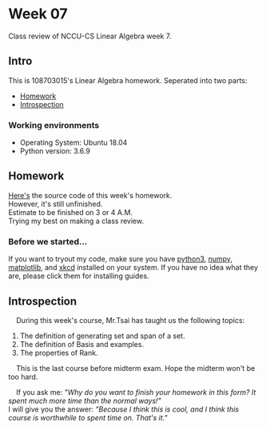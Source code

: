 # Week 07

Class review of NCCU-CS Linear Algebra week 7.

## Intro

This is 108703015's Linear Algebra homework. Seperated into two parts:

 - [Homework](https://github.com/dark9ive/Linear_Algebra-HW/tree/master/week07/programmingHW)
 - [Introspection](https://github.com/dark9ive/Linear_Algebra-HW/tree/master/week05#introspection)

### Working environments

 - Operating System: Ubuntu 18.04
 - Python version: 3.6.9

## Homework

[Here's](https://github.com/dark9ive/Linear_Algebra-HW/blob/master/week07/programmingHW/code.py) the source code of this week's homework.  
However, it's still unfinished.  
Estimate to be finished on 3 or 4 A.M.  
Trying my best on making a class review.

### Before we started...

If you want to tryout my code, make sure you have [python3](https://wiki.python.org/moin/BeginnersGuide/Download), [numpy](https://www.scipy.org/install.html), [matplotlib](https://matplotlib.org/users/installing.html), and [xkcd](https://xkcd.com/1654/) installed on your system. If you have no idea what they are, please click them for installing guides.

## Introspection

&nbsp;&nbsp;&nbsp;&nbsp;During this week's course, Mr.Tsai has taught us the following topics:

1. The definition of generating set and span of a set.
2. The definition of Basis and examples.  
3. The properties of Rank.

&nbsp;&nbsp;&nbsp;&nbsp;This is the last course before midterm exam. Hope the midterm won't be too hard.
  
&nbsp;&nbsp;&nbsp;&nbsp;If you ask me: *"Why do you want to finish your homework in this form? It spent much more time than the normal ways!"*  
I will give you the answer: *"Because I think this is cool, and I think this course is worthwhile to spent time on. That's it."*
